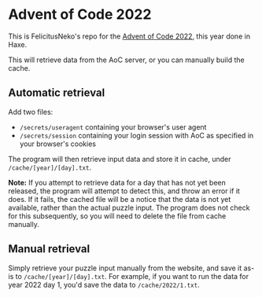 # Advent of Code 2022

This is FelicitusNeko's repo for the [Advent of Code 2022](https://adventofcode.com/), this year done in Haxe.

This will retrieve data from the AoC server, or you can manually build the cache.

## Automatic retrieval

Add two files:
 - `/secrets/useragent` containing your browser's user agent
 - `/secrets/session` containing your login session with AoC as specified in your browser's cookies

The program will then retrieve input data and store it in cache, under `/cache/[year]/[day].txt`.

**Note:** If you attempt to retrieve data for a day that has not yet been released, the program will attempt to detect this, and throw an error if it does. If it fails, the cached file will be a notice that the data is not yet available, rather than the actual puzzle input. The program does not check for this subsequently, so you will need to delete the file from cache manually.

## Manual retrieval

Simply retrieve your puzzle input manually from the website, and save it as-is to `/cache/[year]/[day].txt`. For example, if you want to run the data for year 2022 day 1, you'd save the data to `/cache/2022/1.txt`.